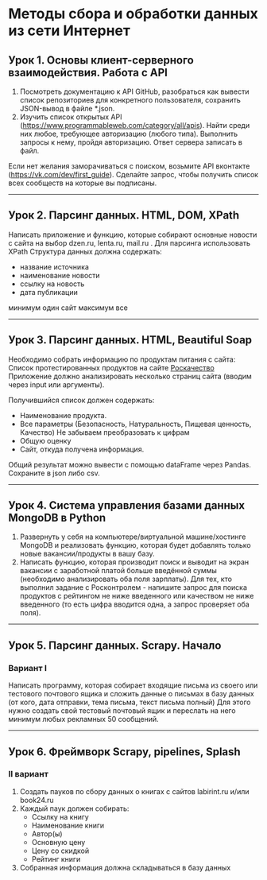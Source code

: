 # Методы сбора и обработки данных из сети Интернет

## Урок 1. Основы клиент-серверного взаимодействия. Работа с API

1. Посмотреть документацию к API GitHub, разобраться как вывести список репозиториев для конкретного пользователя, сохранить JSON-вывод в файле *.json.
2. Изучить список открытых API (https://www.programmableweb.com/category/all/apis). Найти среди них любое, требующее авторизацию (любого типа). Выполнить запросы к нему, пройдя авторизацию. Ответ сервера записать в файл.

Если нет желания заморачиваться с поиском, возьмите API вконтакте (https://vk.com/dev/first_guide). Сделайте запрос, чтобы получить список всех сообществ на которые вы подписаны.

---

## Урок 2. Парсинг данных. HTML, DOM, XPath
Написать приложение и функцию, которые собирают основные новости с сайта на выбор dzen.ru, lenta.ru, mail.ru . Для парсинга использовать XPath
Структура данных должна содержать:
* название источника
* наименование новости
* ссылку на новость
* дата публикации

минимум один сайт максимум все 

---
## Урок 3. Парсинг данных. HTML, Beautiful Soap
Необходимо собрать информацию по продуктам питания с сайта: Список протестированных продуктов на сайте [Роскачество](https://rskrf.ru/ratings/produkty-pitaniya/)
Приложение должно анализировать несколько страниц сайта (вводим через input или аргументы).

Получившийся список должен содержать:

* Наименование продукта.
* Все параметры (Безопасность, Натуральность, Пищевая ценность, Качество) Не забываем преобразовать к цифрам
* Общую оценку
* Сайт, откуда получена информация.

Общий результат можно вывести с помощью dataFrame через Pandas. Сохраните в json либо csv.

---
## Урок 4. Система управления базами данных MongoDB в Python

1. Развернуть у себя на компьютере/виртуальной машине/хостинге MongoDB и реализовать функцию, которая будет добавлять только новые вакансии/продукты в вашу базу.
2. Написать функцию, которая производит поиск и выводит на экран вакансии с заработной платой больше введённой суммы (необходимо анализировать оба поля зарплаты). Для тех, кто выполнил задание с Росконтролем - напишите запрос для поиска продуктов с рейтингом не ниже введенного или качеством не ниже введенного (то есть цифра вводится одна, а запрос проверяет оба поля).

---

## Урок 5. Парсинг данных. Scrapy. Начало

### Вариант I
Написать программу, которая собирает входящие письма из своего или тестового почтового ящика и сложить данные о письмах в базу данных (от кого, дата отправки, тема письма, текст письма полный)
Для этого нужно создать свой тестовый почтовый ящик и переслать на него минимум любых рекламных 50 сообщений.

---

## Урок 6. Фреймворк Scrapy, pipelines, Splash
### II вариант
1) Создать пауков по сбору данных о книгах с сайтов labirint.ru и/или book24.ru
2) Каждый паук должен собирать:
   * Ссылку на книгу
   * Наименование книги
   * Автор(ы)
   * Основную цену
   * Цену со скидкой
   * Рейтинг книги
3) Собранная информация должна складываться в базу данных
